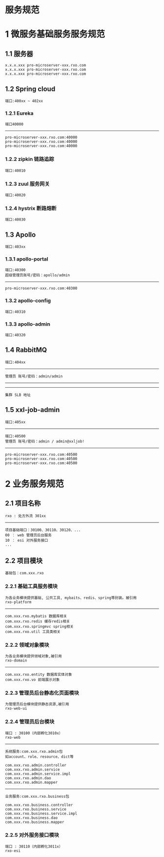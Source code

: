 服务规范
=====
# 1 微服务基础服务服务规范

## 1.1 服务器
	x.x.x.xxx pro-microserver-xxx.rxo.com
	x.x.x.xxx pro-microserver-xxx.rxo.com
	x.x.x.xxx pro-microserver-xxx.rxo.com
## 1.2 Spring cloud 
    端口:400xx ~ 402xx
### 1.2.1 Eureka
    端口40000
---
	pro-microserver-xxx.rxo.com:40000
	pro-microserver-xxx.rxo.com:40000
	pro-microserver-xxx.rxo.com:40000
	
### 1.2.2 zipkin 链路追踪
    端口:40010
    	
### 1.2.3 zuul 服务网关
    端口:40020
    	
### 1.2.4 hystrix 断路熔断
    端口:40030

## 1.3 Apollo 
    端口:403xx
### 1.3.1 apollo-portal
    端口:40300
    超级管理员账号/密码：apollo/admin
---
	pro-microserver-xxx.rxo.com:40300
### 1.3.2 apollo-config
    端口:40310
    
### 1.3.3 apollo-admin
    端口:40320
	
## 1.4 RabbitMQ
    端口:404xx
---    
    管理员 账号/密码：admin/admin
---

---	
	集群 SLB 地址 
	
## 1.5 xxl-job-admin 
    端口:405xx
---
    端口:40500
    管理员 账号/密码：admin / admin@xxljob!
---    
    pro-microserver-xxx.rxo.com:40500
    pro-microserver-xxx.rxo.com:40500
    pro-microserver-xxx.rxo.com:40500

# 2 业务服务规范

## 2.1 项目名称
    rxo : 处方外流 301xx
---
    项目基础端口：30100、30110、30120、...
    00 ： web 管理员后台服务
    10 ： esi 对外服务接口
    ...
    
## 2.2 项目模块
    基础包：com.xxx.rxo
    
### 2.2.1 基础工具服务模块
    为各业务模块提供基础, 公共工具, mybaits、redis、spring等封装。被引用
    rxo-platform
---
    com.xxx.rxo.mybatis 数据库相关
    com.xxx.rxo.redis 缓存redis相关
    com.xxx.rxo.springmvc spring相关
    com.xxx.rxo.util 工具类相关
    
### 2.2.2 领域对象模块
    为各业务模块提供领域对象,被引用
    rxo-domain
---
    com.xxx.rxo.entity 数据库实体对象
    com.xxx.rxo.vo 前端展示对象
    
    
### 2.2.3 管理员后台静态化页面模块
    为管理员后台模块提供静态资源,被引用
    rxo-web-ui

### 2.2.4 管理员后台模块
    端口 : 30100（内部孵化3010x）
    rxo-web
---
    系统服务:com.xxx.rxo.admin包
    如account、role、resource、dict等 
    
    com.xxx.rxo.admin.controller
    com.xxx.rxo.admin.service
    com.xxx.rxo.admin.service.impl
    com.xxx.rxo.admin.dao
    com.xxx.rxo.admin.mapper
---
    业务服务:com.xxx.rxo.business包
    
    com.xxx.rxo.business.controller
    com.xxx.rxo.business.service
    com.xxx.rxo.business.service.impl
    com.xxx.rxo.business.dao
    com.xxx.rxo.business.mapper
    
### 2.2.5 对外服务接口模块
    端口 : 30110（内部孵化3011x）
    rxo-esi
